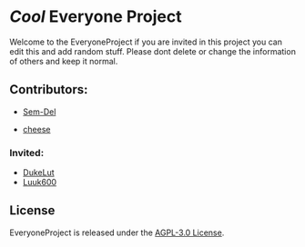 # ***Cool*** Everyone Project

Welcome to the EveryoneProject if you are invited in this project you can edit this and add random stuff. Please dont delete or change the information of others and keep it normal.

## Contributors:

- [Sem-Del](https://github.com/Sem-Del)

- [cheese](https://github.com/DeanLemans)

### Invited:
- [DukeLut](https://github.com/DukeVZ)
- [Luuk600](https://github.com/luuk600)
## License

EveryoneProject is released under the [AGPL-3.0 License](https://www.gnu.org/licenses/agpl-3.0.html).
